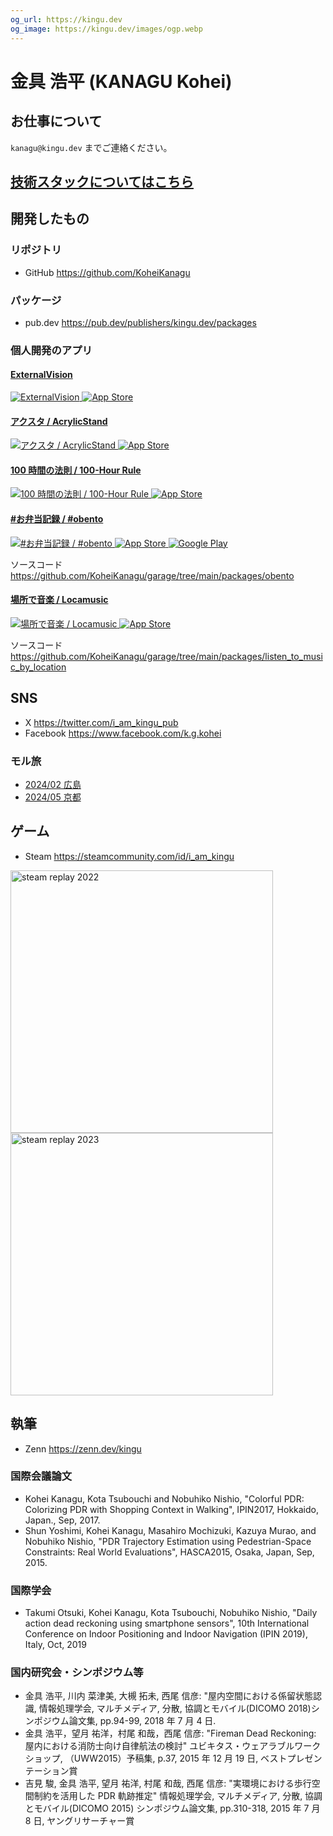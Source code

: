 ```yaml
---
og_url: https://kingu.dev
og_image: https://kingu.dev/images/ogp.webp
---
```


# 金具 浩平 (KANAGU Kohei)

## お仕事について

`kanagu@kingu.dev` までご連絡ください。

## [技術スタックについてはこちら](./technology-stack)

## 開発したもの

### リポジトリ

- GitHub <https://github.com/KoheiKanagu>

### パッケージ

- pub.dev <https://pub.dev/publishers/kingu.dev/packages>

### 個人開発のアプリ

#### [ExternalVision](./apps/ExternalVision)

<a href="./apps/ExternalVision">
  <img id="app_icon"
    src="images/apps/ExternalVision.webp"
    alt="ExternalVision"
  />
</a>

<a href="https://apps.apple.com/app/externalvision/id6670433678?itsct=apps_box_link&itscg=30200">
  <img id="app_store_badge"
    src="images/app_store.svg"
    alt="App Store"
  />
</a>

#### [アクスタ / AcrylicStand](./apps/AcrylicStand)

<a href="./apps/AcrylicStand">
  <img id="app_icon"
    src="images/apps/AcrylicStand.webp"
    alt="アクスタ / AcrylicStand"
  />
</a>

<a href="https://apps.apple.com/app/acrylicstand/id6535676394?itsct=apps_box_link&itscg=30200">
  <img id="app_store_badge"
    src="images/app_store.svg"
    alt="App Store"
  />
</a>

#### [100 時間の法則 / 100-Hour Rule](./apps/100-Hour%20Rule)

<a href="./apps/100-Hour Rule">
  <img id="app_icon"
    src="images/apps/100-Hour Rule.webp"
    alt="100 時間の法則 / 100-Hour Rule"
  />
</a>

<a href="https://apps.apple.com/app/100-hour-rule/id6517349655?itsct=apps_box_link&itscg=30200">
  <img id="app_store_badge"
    src="images/app_store.svg"
    alt="App Store"
  />
</a>

#### [#お弁当記録 / #obento](./apps/obento)

<a href="./apps/obento">
  <img id="app_icon"
    src="images/apps/obento.webp"
    alt="#お弁当記録 / #obento"
  />
</a>

<a href="https://apps.apple.com/app/obento/id6499041461?itsct=apps_box_link&itscg=30200">
  <img id="app_store_badge"
    src="images/app_store.svg"
    alt="App Store"
  />
</a>

<a href="https://play.google.com/store/apps/details?id=dev.kingu.obento">
  <img id="google_play_badge"
    src="images/google_play.webp"
    alt="Google Play"
  />
</a>

ソースコード <https://github.com/KoheiKanagu/garage/tree/main/packages/obento>

#### [場所で音楽 / Locamusic](./apps/locamusic)

<a href="./apps/locamusic">
  <img id="app_icon"
    src="images/apps/locamusic.webp"
    alt="場所で音楽 / Locamusic"
  />
</a>

<a href="https://apps.apple.com/app/locamusic/id6471416156?itsct=apps_box_link&itscg=30200">
  <img id="app_store_badge"
    src="images/app_store.svg"
    alt="App Store"
  />
</a>

ソースコード <https://github.com/KoheiKanagu/garage/tree/main/packages/listen_to_music_by_location>

## SNS

- X <https://twitter.com/i_am_kingu_pub>
- Facebook <https://www.facebook.com/k.g.kohei>

### モル旅

- [2024/02 広島](<https://x.com/search?q=-%23%E5%BC%81%E5%BD%93%20(%23%E3%83%A2%E3%83%AB%E3%82%AB%E3%83%BC)%20(from%3Ai_am_kingu_pub)%20until%3A2024-02-19%20since%3A2024-02-16&src=typed_query&f=live>)
- [2024/05 京都](<https://x.com/search?q=-%23%E3%81%8A%E5%BC%81%E5%BD%93%E8%A8%98%E9%8C%B2%20(%23%E3%83%A2%E3%83%AB%E3%82%AB%E3%83%BC)%20(from%3Ai_am_kingu_pub)%20until%3A2024-05-29%20since%3A2024-05-25&src=typed_query&f=live>)

## ゲーム

- Steam <https://steamcommunity.com/id/i_am_kingu>

<a href="https://s.team/y22/dngcjfm">
  <img
    src="images/steam_replay_2022.webp"
    width="420px"
    alt="steam replay 2022"
  />
</a>

<a href="https://s.team/y23/dngcjfm">
  <img
    src="images/steam_replay_2023.webp"
    width="420px"
    alt="steam replay 2023"
  />
</a>

## 執筆

- Zenn <https://zenn.dev/kingu>

### 国際会議論文

- Kohei Kanagu, Kota Tsubouchi and Nobuhiko Nishio, "Colorful PDR: Colorizing PDR with Shopping Context in Walking", IPIN2017, Hokkaido, Japan., Sep, 2017.
- Shun Yoshimi, Kohei Kanagu, Masahiro Mochizuki, Kazuya Murao, and Nobuhiko Nishio, "PDR Trajectory Estimation using Pedestrian-Space Constraints: Real World Evaluations", HASCA2015, Osaka, Japan, Sep, 2015.

### 国際学会

- Takumi Otsuki, Kohei Kanagu, Kota Tsubouchi, Nobuhiko Nishio, "Daily action dead reckoning using smartphone sensors", 10th International Conference on Indoor Positioning and Indoor Navigation (IPIN 2019), Italy, Oct, 2019

### 国内研究会・シンポジウム等

- 金具 浩平, 川内 菜津美, 大槻 拓未, 西尾 信彦: "屋内空間における係留状態認識, 情報処理学会, マルチメディア, 分散, 協調とモバイル(DICOMO 2018)シンポジウム論文集, pp.94-99, 2018 年 7 月 4 日.
- 金具 浩平，望月 祐洋，村尾 和哉，西尾 信彦: "Fireman Dead Reckoning: 屋内における消防士向け自律航法の検討" ユビキタス・ウェアラブルワークショップ, （UWW2015）予稿集, p.37, 2015 年 12 月 19 日, ベストプレゼンテーション賞
- 吉見 駿, 金具 浩平, 望月 祐洋, 村尾 和哉, 西尾 信彦: "実環境における歩行空間制約を活用した PDR 軌跡推定" 情報処理学会, マルチメディア, 分散, 協調とモバイル(DICOMO 2015) シンポジウム論文集, pp.310-318, 2015 年 7 月 8 日, ヤングリサーチャー賞
